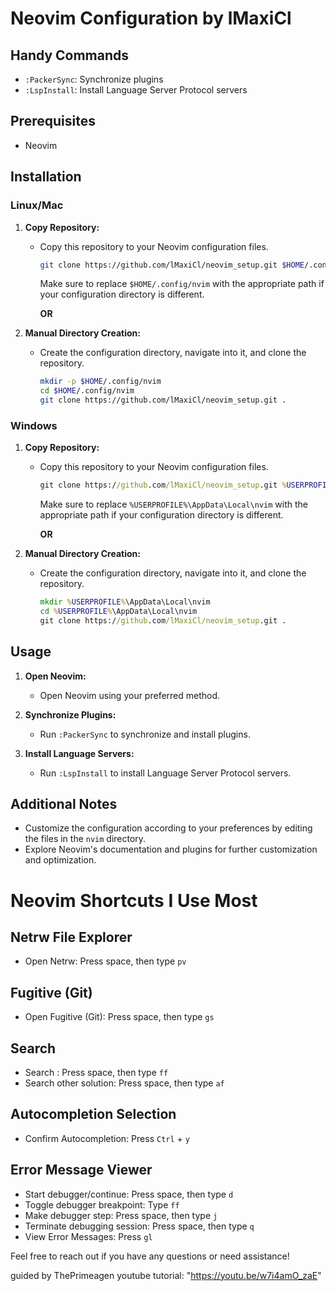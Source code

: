# Neovim Configuration by lMaxiCl

## Handy Commands
- `:PackerSync`: Synchronize plugins
- `:LspInstall`: Install Language Server Protocol servers

## Prerequisites
- Neovim

## Installation

### Linux/Mac

1. **Copy Repository:**
   - Copy this repository to your Neovim configuration files.

     ```bash
     git clone https://github.com/lMaxiCl/neovim_setup.git $HOME/.config/nvim
     ```

     Make sure to replace `$HOME/.config/nvim` with the appropriate path if your configuration directory is different.

     **OR**

2. **Manual Directory Creation:**
   - Create the configuration directory, navigate into it, and clone the repository.

     ```bash
     mkdir -p $HOME/.config/nvim
     cd $HOME/.config/nvim
     git clone https://github.com/lMaxiCl/neovim_setup.git .
     ```

### Windows

1. **Copy Repository:**
   - Copy this repository to your Neovim configuration files.

     ```cmd
     git clone https://github.com/lMaxiCl/neovim_setup.git %USERPROFILE%\AppData\Local\nvim
     ```

     Make sure to replace `%USERPROFILE%\AppData\Local\nvim` with the appropriate path if your configuration directory is different.

     **OR**

2. **Manual Directory Creation:**
   - Create the configuration directory, navigate into it, and clone the repository.

     ```cmd
     mkdir %USERPROFILE%\AppData\Local\nvim
     cd %USERPROFILE%\AppData\Local\nvim
     git clone https://github.com/lMaxiCl/neovim_setup.git .
     ```

## Usage
1. **Open Neovim:**
   - Open Neovim using your preferred method.

2. **Synchronize Plugins:**
   - Run `:PackerSync` to synchronize and install plugins.

3. **Install Language Servers:**
   - Run `:LspInstall` to install Language Server Protocol servers.

## Additional Notes
- Customize the configuration according to your preferences by editing the files in the `nvim` directory.
- Explore Neovim's documentation and plugins for further customization and optimization.

# Neovim Shortcuts I Use Most

## Netrw File Explorer
- Open Netrw: Press space, then type `pv`

## Fugitive (Git)
- Open Fugitive (Git): Press space, then type `gs`

## Search
- Search : Press space, then type `ff`
- Search other solution: Press space, then type `af`

## Autocompletion Selection
- Confirm Autocompletion: Press `Ctrl` + `y`

## Error Message Viewer
- Start debugger/continue: Press space, then type `d`
- Toggle debugger breakpoint: Type `ff`
- Make debugger step: Press space, then type `j`
- Terminate debugging session: Press space, then type `q`
- View Error Messages: Press `gl`

Feel free to reach out if you have any questions or need assistance!

guided by ThePrimeagen youtube tutorial: "https://youtu.be/w7i4amO_zaE"

